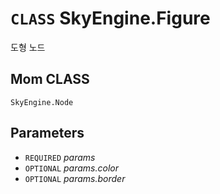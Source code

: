 # `CLASS` SkyEngine.Figure
도형 노드

## Mom CLASS
`SkyEngine.Node`

## Parameters
* `REQUIRED` *params*
* `OPTIONAL` *params.color*
* `OPTIONAL` *params.border*
